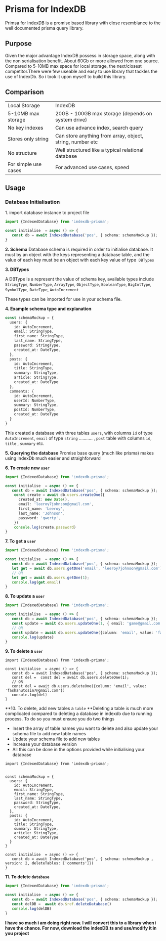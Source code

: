 # Prisma for IndexDB

Primsa for IndexDB is a promise based library with close resemblance to the well documented prisma query library.

## Purpose

Given the major advantage IndexDB possess in storage space, along with the non serialisation benefit. About 60Gb or more allowed from one source. Compared to 5-10MB max space for local storage, the next/closest competitor.There were few useable and easy to use library that tackles the use of IndexDb. So i took it upon myself to build this library.

## Comparison

|     |     |
| --- | --- |
| Local Storage | IndexDB |
| 5-10MB max storage | 20GB - 100GB max storage (depends on system drive) |
| No key indexes | Can use advance index, search query |
| Stores only string | Can store anything from array, object, string, number etc |
| No structure | Well structured like a typical relational database |
| For simple use cases | For advanced use cases, speed |

## Usage

### Database Initialisation

1\. import database instance to project file

```typescript
import {IndexedDatabase} from 'indexdb-prisma';

const initialise  = async () => {
   const db = await IndexedDatabase('pos', { schema: schemaMockup });
}
```

**2\. Schema**
Database schema is required in order to initialise database. It must by an object with the keys representing a database table, and the value of each key must be an object with each key value of type  `DBTypes`

**3\. DBTypes**

A DBType is a represent the value of schema key, available types include 
`StringType`, `NumberType`, `ArrayType`, `ObjectType`, `BooleanType`, `BigIntType`, `SymbolType`, `DateType`, `AutoIncrement`

These types can be imported for use in your schema file.

**4\. Example schema type and explanation**

```typescript
const schemaMockup = {
  users: {
    id: AutoIncrement,
    email: StringType,
    first_name: StringType,
    last_name: StringType,
    password: StringType,
    created_at: DateType,
  },
  posts: {
    id: AutoIncrement,
    title: StringType,
    summary: StringType,
    article: StringType,
    created_at: DateType
  },
  comments: {
    id: AutoIncrement,
    userId: NumberType,
    summary: StringType,
    postId: NumberType,
    created_at: DateType
  }
}
```

This created a database with three tables `users`, with columns `id` of type `AutoIncrement`, `email` of type `string` ........... , `post` table with columns `id`, `title` , `summary` etc.

**5\. Querying the database**
Promise base query (much like prisma) makes using IndexDb much easier and straighforward

**6\. To create new `user`**

```typescript
import {IndexedDatabase} from 'indexdb-prisma';

const initialise  = async () => {
   const db = await IndexedDatabase('pos', { schema: schemaMockup });
    const create = await db.users.createOne({
      created_at: new Date(),
      email: 'leeroy7johnson@gmail.com',
      first_name: 'Leeroy',
      last_name: 'Johnson',
      password: 'qwerty',
    })
    console.log(create.password)
}
```

**7\. To get a `user`**

```typescript
import {IndexedDatabase} from 'indexdb-prisma';

const initialise  = async () => {
   const db = await IndexedDatabase('pos', { schema: schemaMockup });
   let get = await db.users.getOne('email', 'leeroy7johnson@gmail.com');
   // OR
   let get = await db.users.getOne(1);
   console.log(get.email)
}
```

**8\. To update a `user`**

```typescript
import {IndexedDatabase} from 'indexdb-prisma';

const initialise  = async () => {
   const db = await IndexedDatabase('pos', { schema: schemaMockup });
   const update = await db.users.updateOne(1, { email: 'game@gmail.com' })
   // OR
   const update = await db.users.updateOne({column: 'email', value: 'fashanutosin7@gmail.com'}, { email: 'game@gmail.com' })
   console.log(update)
}
```

**9\. To delete a `user`**

```typscript
import {IndexedDatabase} from 'indexdb-prisma';

const initialise  = async () => {
   const db = await IndexedDatabase('pos', { schema: schemaMockup });
   const del =  const del = await db.users.deleteOne(1);
   // OR
   const del = await db.users.deleteOne({column: 'email', value: 'fashanutosin7@gmail.com'})
   console.log(del)
}
```

**10\. To delete, add new tables a `table`
**Deleting a table is much more complicated compared to deleting a database in indexdb due to running process. To do so you must ensure you do two things

- Insert the array of table names you want to delete and also update your schema file to add new table names
- Update your schema file to add new tables
- Increase your database version 
- All this can be done in the options provided while initialising your database

```
import {IndexedDatabase} from 'indexdb-prisma';


const schemaMockup = {
  users: {
    id: AutoIncrement,
    email: StringType,
    first_name: StringType,
    last_name: StringType,
    password: StringType,
    created_at: DateType,
  },
  posts: {
    id: AutoIncrement,
    title: StringType,
    summary: StringType,
    article: StringType,
    created_at: DateType
  }
}

const initialise  = async () => {
   const db = await IndexedDatabase('pos', { schema: schemaMockup , version: 2, deleteTables: ['comments']})
}
```

**11\. To delete `database`**

```typescript
import {IndexedDatabase} from 'indexdb-prisma';

const initialise  = async () => {
   const db = await IndexedDatabase('pos', { schema: schemaMockup });
   const delDB =  await db.$ref.deleteDatabase()
   console.log(delDB)
}
```

**I have so much i am doing right now. I will convert this to a library when i have the chance. For now, download the indexDB.ts and use/modify it in you project**